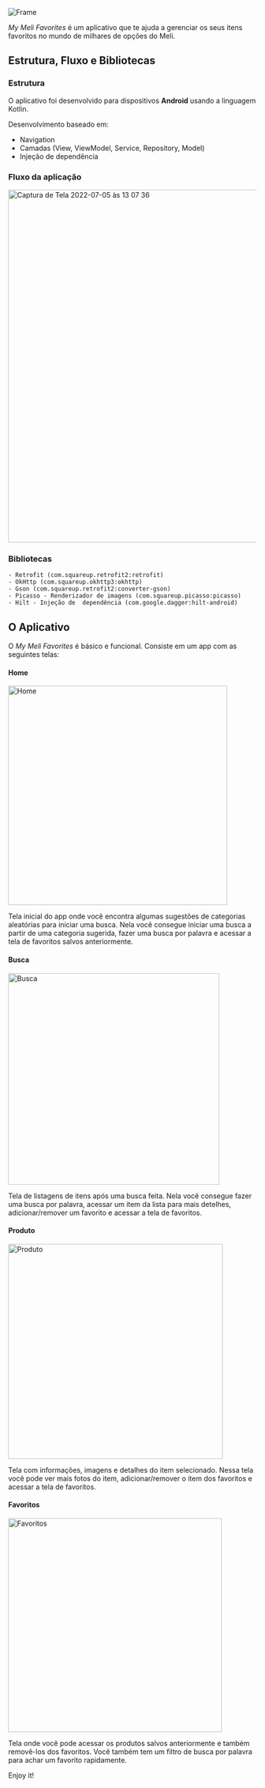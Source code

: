 ![Frame](https://user-images.githubusercontent.com/107072228/177356189-2fb1f0cd-57d4-4ec6-94e5-f074421d658b.svg)

*My Meli Favorites* é um aplicativo que te ajuda a gerenciar os seus itens favoritos no mundo de milhares de opções do Meli.


## Estrutura, Fluxo e Bibliotecas

### Estrutura
O aplicativo foi desenvolvido para dispositivos **Android** usando a linguagem Kotlin.

Desenvolvimento baseado em:
- Navigation
- Camadas (View, ViewModel, Service, Repository, Model)
- Injeção de dependência

### Fluxo da aplicação

<img width="714" alt="Captura de Tela 2022-07-05 às 13 07 36" src="https://user-images.githubusercontent.com/107072228/177370696-5b2c05f6-c9c1-4ee7-b8aa-5040779f1b7b.png">


### Bibliotecas
	- Retrofit (com.squareup.retrofit2:retrofit)
	- OkHttp (com.squareup.okhttp3:okhttp)
	- Gson (com.squareup.retrofit2:converter-gson)
	- Picasso - Renderizador de imagens (com.squareup.picasso:picasso)
	- Hilt - Injeção de  dependência (com.google.dagger:hilt-android)

## O Aplicativo

O *My Meli Favorites* é básico e funcional. Consiste em um app com as seguintes telas:

#### Home
<img width="444" alt="Home" src="https://user-images.githubusercontent.com/107072228/177357508-90229a32-63c9-4105-ab7e-8120d0cb56e5.png">

Tela inicial do app onde você encontra algumas sugestões de categorias aleatórias para iniciar uma busca. Nela você consegue iniciar uma busca a partir de uma categoria sugerida, fazer uma busca por palavra e acessar a tela de favoritos salvos anteriormente.

#### Busca
<img width="428" alt="Busca" src="https://user-images.githubusercontent.com/107072228/177357645-af5728ec-6f99-4b63-8a6d-be0446ae126d.png">

Tela de listagens de itens após uma busca feita. Nela você consegue fazer uma busca por palavra, acessar um item da lista para mais detelhes, adicionar/remover um favorito e acessar a tela de favoritos.

#### Produto
<img width="435" alt="Produto" src="https://user-images.githubusercontent.com/107072228/177357745-df330486-9a20-48a6-9e15-6931b1c23256.png">

Tela com informações, imagens e detalhes do item selecionado. Nessa tela você pode ver mais fotos do item, adicionar/remover o item dos favoritos e acessar a tela de favoritos.

#### Favoritos
<img width="433" alt="Favoritos" src="https://user-images.githubusercontent.com/107072228/177357822-95b05676-e5a0-4988-8667-95b4a0c9ffad.png">

Tela onde você pode acessar os produtos salvos anteriormente e também removê-los dos favoritos. Você também tem um filtro de busca por palavra para achar um favorito rapidamente.

Enjoy it!